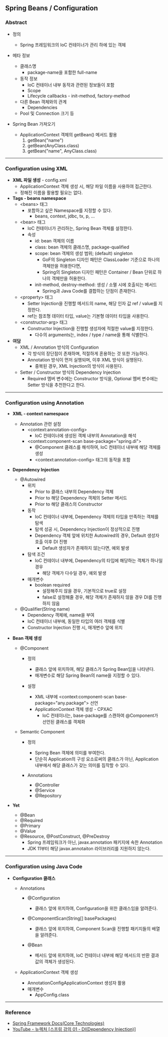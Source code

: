 ## Spring Beans / Configuration

### Abstract

- 정의
  - Spring 프레임워크의 IoC 컨테이너가 관리 하에 있는 객체

- 메타 정보
  - 클래스명
    - package-name을 포함한 full-name
  - 동작 정보
    - IoC 컨테이너 내부 동작과 관련된 정보들이 포함
    - Scope
    - Lifecycle callbacks - init-method, factory-method
  - 다른 Bean 객체와의 관계
    - Dependencies
  - Pool 및 Connection 크기 등
- Spring Bean 가져오기
  - ApplicationContext 객체의 getBean() 메서드 활용
    1. getBean("name")
    2. getBean(AnyClass.class)
    3. getBean("name", AnyClass.class)


---

### Configuration using XML

- **XML 파일 생성** - config.xml
  - ApplicationContext 객체 생성 시, 해당 파일 이름을 사용하여 접근한다. 
  - 정해진 이름을 활용할 필요는 없다. 
- **Tags - beans namespace**
  - \<beans> 태그
    - 포함하고 싶은 Namespace를 지정할 수 있다. 
      - beans, context, jdbc, tx, p, ...
  - \<bean> 태그
    - IoC 컨테이너가 관리하는, Spring Bean 객체를 설정한다. 
    - 속성
      - id: bean 객체의 이름
      - class: bean 객체의 클래스명, package-qualified
      - scope: bean 객체의 생성 범위; (default) singleton
        - GoF의 Singleton 디자인 패턴은 ClassLoader 기준으로 하나의 객체만을 허용한다면, 
        - Spring의 Singleton 디자인 패턴은 Container / Bean 단위로 하나의 객체만을 허용한다. 
      - init-method, destroy-method: 생성 / 소멸 시에 호출되는 메서드
        - Spring과 Java Code를 결합하는 단점이 존재한다. 
  - \<property> 태그
    - Setter Injection을 진행할 메서드의 name, 해당 인자 값 ref / value를 지정한다. 
    - ref는 참조형 데이터 타입, value는 기본형 데이터 타입을 사용한다. 
  - \<constructor-arg> 태그
    - Constructor Injection을 진행할 생성자에 적절한 value를 지정한다. 
      - 다수의 arguments는, index / type / name을 통해 식별한다. 
- **여담**
  - XML / Annotation 방식의 Configuration
    - 각 방식의 장단점이 존재하며, 적절하게 혼용하는 것 또한 가능하다. 
    - Annotation 방식이 먼저 실행되며, 이후 XML 방식이 실행된다. 
      - 중복된 경우, XML Injection의 방식이 사용된다. 
  - Setter / Constructor 방식의 Dependency Injection
    - Required 멤버 변수에는 Constructor 방식을, Optional 멤버 변수에는 Setter 방식을 추천한다고 한다. 

---

### Configuration using Annotation

- **XML - context namespace**
  - Annotation 관련 설정
    - \<context:annotation-config>
      - IoC 컨테이너에 생성된 객체 내부의 Annotation을 해석
    - \<context:component-scan base-package="spring.di">
      - @Component 클래스를 해석하여, IoC 컨테이너 내부에 해당 객체를 생성
      - \<context:annotation-config> 태그의 동작을 포함
- **Dependency Injection**
  - @Autowired
    - 위치
      - Prior to 클래스 내부의 Dependency 객체
      - Prior to 해당 Dependency 객체의 Setter 메서드
      - Prior to 해당 클래스의 Constructor
    - 동작
      - IoC 컨테이너 내부에, Dependency 객체의 타입을 만족하는 객체를 탐색
      - 탐색 성공 시, Dependency Injection이 정상적으로 진행
      - Dependency 객체 앞에 위치한 Autowired의 경우, Default 생성자 호출 이후 DI 진행
        - Default 생성자가 존재하지 않는다면, 예외 발생
    - 탐색 조건
      - IoC 컨테이너 내부에, Dependency의 타입에 해당하는 객체가 하나일 경우
        - 해당 객체가 다수일 경우, 예외 발생
    - 매개변수
      - boolean required
        - 설정해주지 않을 경우, 기본적으로 true로 설정
        - false로 설정해줄 경우, 해당 객체가 존재하지 않을 경우 DI를 진행하지 않음
  - @Qualifier(String name)
    - Dependency 객체에, name을 부여
    - IoC 컨테이너 내부에, 동일한 타입의 여러 객체를 식별
    - Constructor Injection 진행 시, 매개변수 앞에 위치
- **Bean 객체 생성**
  - @Component
    - 정의
      - 클래스 앞에 위치하여, 해당 클래스가 Spring Bean임을 나타낸다. 
      - 매개변수로 해당 Spring Bean의 name을 지정할 수 있다. 

    - 설정
      - XML 내부에 \<context:component-scan base-package="any.package"> 선언
      - ApplicationContext 객체 생성 - CPXAC
        - IoC 컨테이너는, base-package를 스캔하여 @Component가 선언된 클래스를 객체화

  - Semantic Component
    - 정의
      - Spring Bean 객체에 의미를 부여한다. 
      - 단순히 Application의 구성 요소로써의 클래스가 아닌, Application 내부에서 해당 클래스가 갖는 의미를 짐작할 수 있다. 

    - Annotations
      - @Controller
      - @Service
      - @Repository


- **Yet**
  - @Bean
  - @Required
  - @Primary
  - @Value
  - @Resource, @PostConstruct, @PreDestroy
    - Spring 프레임워크가 아닌, javax.annotation 패키지에 속한 Annotation
    - JDK 11부터 해당 javax.annotaiton 라이브러리를 지원하지 않는다. 


---

### Configuration using Java Code

- **Configuration 클래스**
  - Annotations
    - @Configuration
      - 클래스 앞에 위치하여, Configuration을 위한 클래스임을 알려준다. 

    - @ComponentScan(String[] basePackages)
      - 클래스 앞에 위치하여, Component Scan을 진행할 패키지들의 배열을 알려준다. 

    - @Bean
      - 메서드 앞에 위치하여, IoC 컨테이너 내부에 해당 메서드의 반환 결과 값의 객체가 생성된다. 

  - ApplicationContext 객체 생성
    - AnnotationConfigApplicationContext 생성자 활용
    - 매개변수
      - AppConfig.class


---

### Reference

- [Spring Framework Docs(Core Technologies)](https://docs.spring.io/spring-framework/docs/current/reference/html/core.html)
- [YouTube - 뉴렉처 [스프링 강의 01 - DI(Dependency Injection)]](https://www.youtube.com/watch?v=XtXHIDnzS9c&list=PLq8wAnVUcTFWxnsrMu5kS_jt_o8gpEiTR)